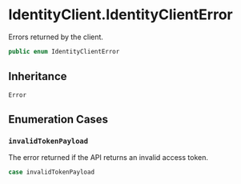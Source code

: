 # IdentityClient.IdentityClientError

Errors returned by the client.

``` swift
public enum IdentityClientError
```

## Inheritance

`Error`

## Enumeration Cases

### `invalidTokenPayload`

The error returned if the API returns an invalid access token.

``` swift
case invalidTokenPayload
```
